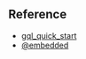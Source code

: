 ## Reference

- [gql_quick_start](https://docs.fauna.com/fauna/current/learn/quick_start/gql_quick_start)
- [@embedded](https://docs.fauna.com/fauna/current/api/graphql/directives/d_embedded)
